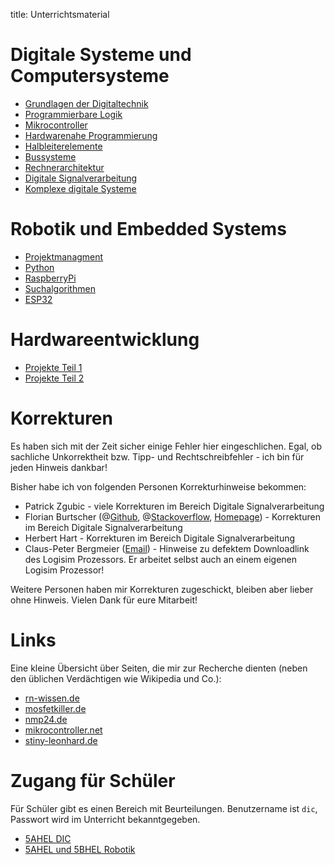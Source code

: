 title: Unterrichtsmaterial

# Digitale Systeme und Computersysteme
* [Grundlagen der Digitaltechnik](grundlagen_der_digitaltechnik/uebersicht.html)
* [Programmierbare Logik](programmierbare_logik/uebersicht.html)
* [Mikrocontroller](mikrocontroller/uebersicht.html)
* [Hardwarenahe Programmierung](hardwarenahe_programmierung/uebersicht.html)
* [Halbleiterelemente](halbleiterelemente/uebersicht.html)
* [Bussysteme](bussysteme/uebersicht.html)
* [Rechnerarchitektur](rechnerarchitektur/uebersicht.html)
* [Digitale Signalverarbeitung](digitale_signalverarbeitung/uebersicht.html)
* [Komplexe digitale Systeme](komplexe_digitale_systeme/uebersicht.html)

# Robotik und Embedded Systems
* [Projektmanagment](robotik/projektmanagment/uebersicht.html)
* [Python](robotik/python/uebersicht.html)
* [RaspberryPi](robotik/raspberry.html)
* [Suchalgorithmen](robotik/search/uebersicht.html)
* [ESP32](robotik/esp32/installation.html)

# Hardwareentwicklung
* [Projekte Teil 1](../hwe/teil1/uebersicht.html)
* [Projekte Teil 2](../hwe/teil2/uebersicht.html)


# Korrekturen
Es haben sich mit der Zeit sicher einige Fehler hier eingeschlichen. Egal, ob sachliche Unkorrektheit bzw. Tipp- und
Rechtschreibfehler - ich bin für jeden Hinweis dankbar!

Bisher habe ich von folgenden Personen Korrekturhinweise bekommen:

* Patrick Zgubic - viele Korrekturen im Bereich Digitale Signalverarbeitung
* Florian Burtscher (@[Github](https://github.com/burtscherflorian-scritex), @[Stackoverflow](https://stackoverflow.com/users/7292877/burtscher-florian),
 [Homepage](http://www.scritex.com/)) - Korrekturen im Bereich Digitale Signalverarbeitung
* Herbert Hart - Korrekturen im Bereich Digitale Signalverarbeitung
* Claus-Peter Bergmeier (<a href="mailto:cpu@bigcpb.de">Email</a>) - Hinweise zu defektem Downloadlink des Logisim Prozessors. Er arbeitet selbst auch an einem eigenen Logisim Prozessor!

Weitere Personen haben mir Korrekturen zugeschickt, bleiben aber lieber ohne Hinweis. Vielen Dank für eure Mitarbeit!

# Links
Eine kleine Übersicht über Seiten, die mir zur Recherche dienten (neben den üblichen Verdächtigen wie Wikipedia und Co.):

* [rn-wissen.de](http://rn-wissen.de/)
* [mosfetkiller.de](http://mosfetkiller.de/)
* [nmp24.de](http://nmp24.de/)
* [mikrocontroller.net](http://www.mikrocontroller.net/)
* [stiny-leonhard.de](http://www.stiny-leonhard.de/)

# Zugang für Schüler
Für Schüler gibt es einen Bereich mit Beurteilungen. Benutzername ist <code>dic</code>, Passwort wird im Unterricht bekanntgegeben.

* [5AHEL DIC](https://klassen.semiversus.com/klasse_5ahel.html)
* [5AHEL und 5BHEL Robotik](https://klassen.semiversus.com/klasse_5abhel.html)
